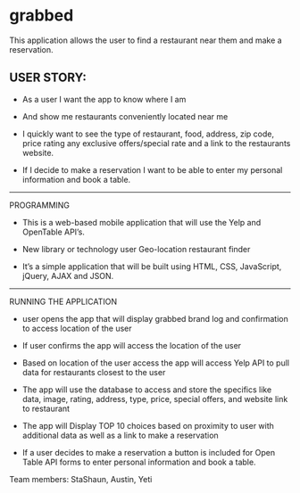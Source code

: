 # grabbed

This application allows the user to find a restaurant near them and make a reservation.

USER STORY:
-----------------------------------------------------------------------------------------

* As a user I want the app to know where I am  
* And show me restaurants conveniently located near me
* I quickly want to see the type of restaurant, food, address, zip code, price rating any exclusive offers/special rate and a link to the restaurants website. 

* If I decide to make a reservation I want to be able to enter my personal information and book a table. 
-----------------------------------------------------------------------------------------------

PROGRAMMING 

- This is a web-based mobile application  that will use the Yelp and OpenTable API’s. 

- New library or technology user Geo-location restaurant finder 

- It’s a simple application that will be built using HTML, CSS, JavaScript, jQuery, AJAX and JSON. 
------------------------------------------------------------------------------------------------

RUNNING THE APPLICATION 

- user opens the app that will display grabbed brand log and confirmation to access location of the user

- If user confirms the app will access the location of the user 

- Based on location of the user access the app will access Yelp API to pull data for restaurants closest to the user

- The app will use the database to access and store the specifics like data, image, rating, address, type, price, special offers, and website link to restaurant 

- The app will Display TOP 10 choices based on proximity to user with additional data as well as a link to make a reservation

- If a user decides to make a reservation a button is included for Open Table API forms to enter personal information and book a table.  

Team members: StaShaun, Austin, Yeti
